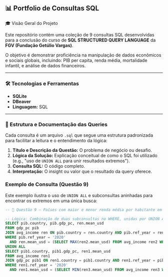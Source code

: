 <h2> 📊 Portfolio de Consultas SQL</h2>

 🎓 Visão Geral do Projeto

Este repositório contém uma coleção de 9 consultas SQL desenvolvidas para a conclusão do curso de **SQL  STRUCTURED QUERY LANGUAGE** da **FGV (Fundação Getúlio Vargas)**.

O objetivo é demonstrar proficiência na manipulação de dados econômicos e sociais globais, incluindo: PIB per capita, renda média, mortalidade infantil, e análise de dados financeiros.

---

<h3> 🛠️ Tecnologias e Ferramentas</h3>

* **SQLite**
* **DBeaver**
* **Linguagem:** SQL 

---
<h3>📂 Estrutura e Documentação das Queries</h3>

Cada consulta é um arquivo `.sql` que segue uma estrutura padronizada para facilitar a leitura e o entendimento da lógica:

1.  **Título e Descrição da Questão:** O problema de negócio ou desafio.
2.  **Lógica da Solução:** Explicação conceitual de como o SQL foi utilizado (e.g., "uso de `UNION ALL` para unir resultados extremos").
3.  **Consulta SQL:** O código completo.
4.  **Interpretação:** O insight ou valor que o resultado da query oferece.

### Exemplo de Consulta (Questão 9)

Este exemplo ilustra o uso de `UNION ALL` e subconsultas aninhadas para encontrar os extremos em uma única busca:

```sql
-- 🔹 Questão 9 — Países com maior e menor renda média por habitante em 2020

-- Lógica: Combinação de duas subconsultas no WHERE, unidas por UNION ALL.
SELECT pib.country, pib.gdp_pc, ren.mean_usd 
FROM gdp_pc pib
JOIN avg_income ren ON pib.country = ren.country AND pib.ref_year = ren.ref_year 
WHERE pib.ref_year = '2020'
  AND ren.mean_usd = (SELECT MAX(ren2.mean_usd) FROM avg_income ren2 WHERE ren2.ref_year = '2020') 
UNION ALL 
SELECT pib1.country, pib1.gdp_pc, ren1.mean_usd 
FROM avg_income ren1
JOIN gdp_pc pib1 ON ren1.country = pib1.country AND ren1.ref_year = pib1.ref_year
WHERE ren1.ref_year = '2020'
  AND ren1.mean_usd = (SELECT MIN(ren3.mean_usd) FROM avg_income ren3 WHERE ren3.ref_year = '2020');
